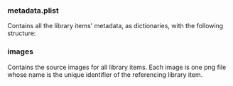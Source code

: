 ### metadata.plist

Contains all the library items' metadata, as dictionaries, with the following structure:


### images 

Contains the source images for all library items. Each image is one png file
whose name is the unique identifier of the referencing library item.
